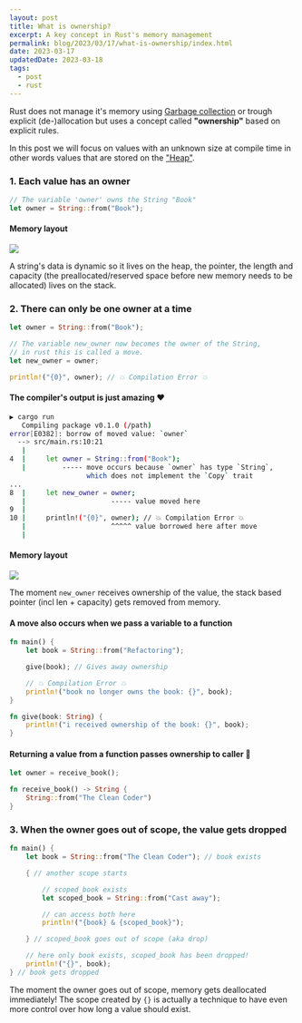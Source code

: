 ```yaml
---
layout: post
title: What is ownership?
excerpt: A key concept in Rust's memory management
permalink: blog/2023/03/17/what-is-ownership/index.html
date: 2023-03-17
updatedDate: 2023-03-18
tags:
  - post
  - rust
---
```


Rust does not manage it's memory using [Garbage collection](<https://en.wikipedia.org/wiki/Garbage_collection_(computer_science)>) or trough explicit (de-)allocation but uses a concept called **"ownership"** based on explicit rules.

In this post we will focus on values with an unknown size at compile time in other words values that are stored on the ["Heap"](https://www.geeksforgeeks.org/stack-vs-heap-memory-allocation/).

### 1. Each value has an owner

```rust
// The variable 'owner' owns the String "Book"
let owner = String::from("Book");
```

#### Memory layout

![](/images/20230317_string_memory_layout.svg)

A string's data is dynamic so it lives on the heap, the pointer, the length and capacity (the preallocated/reserved space before new memory needs to be allocated) lives on the stack.

### 2. There can only be one owner at a time

```rust
let owner = String::from("Book");

// The variable new_owner now becomes the owner of the String,
// in rust this is called a move.
let new_owner = owner;

println!("{0}", owner); // 💥 Compilation Error 💥
```

#### The compiler's output is just amazing ❤️

```bash
▶ cargo run
   Compiling package v0.1.0 (/path)
error[E0382]: borrow of moved value: `owner`
  --> src/main.rs:10:21
   |
4  |     let owner = String::from("Book");
   |         ----- move occurs because `owner` has type `String`,
                   which does not implement the `Copy` trait
...
8  |     let new_owner = owner;
   |                     ----- value moved here
9  |
10 |     println!("{0}", owner); // 💥 Compilation Error 💥
   |                     ^^^^^ value borrowed here after move
   |
```

#### Memory layout

![](/images/20230317_string_memory_move_layout.svg)

The moment `new_owner` receives ownership of the value, the stack based pointer (incl len + capacity) gets removed from memory.

#### A move also occurs when we pass a variable to a function

```rust
fn main() {
    let book = String::from("Refactoring");

    give(book); // Gives away ownership

    // 💥 Compilation Error 💥
    println!("book no longer owns the book: {}", book);
}

fn give(book: String) {
    println!("i received ownership of the book: {}", book);
}
```

#### Returning a value from a function passes ownership to caller 💪

```rust
let owner = receive_book();

fn receive_book() -> String {
    String::from("The Clean Coder")
}
```

### 3. When the owner goes out of scope, the value gets dropped

```rust
fn main() {
    let book = String::from("The Clean Coder"); // book exists

    { // another scope starts

        // scoped_book exists
        let scoped_book = String::from("Cast away");

        // can access both here
        println!("{book} & {scoped_book}");

    } // scoped_book goes out of scope (aka drop)

    // here only book exists, scoped_book has been dropped!
    println!("{}", book);
} // book gets dropped
```

The moment the owner goes out of scope, memory gets deallocated immediately! The scope created by `{}` is actually a technique to have even more control over how long a value should exist.
